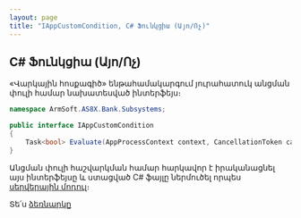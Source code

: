 ```yaml
---
layout: page
title: "IAppCustomCondition, C# Ֆունկցիա (Այո/Ոչ)" 
---
```


## C# Ֆունկցիա (Այո/Ոչ)

«Վարկային հոսքագիծ» ենթահամակարգում յուրահատուկ անցման փուլի համար նախատեսված ինտերֆեյս։

``` c#
namespace ArmSoft.AS8X.Bank.Subsystems;

public interface IAppCustomCondition
{
    Task<bool> Evaluate(AppProcessContext context, CancellationToken cancellationToken);
}
```

Անցման փուլի հաշվարկման համար հարկավոր է իրականացնել այս ինտերֆեյսը և ստացված C# ֆայլը ներմուծել որպես [սերվերային մոդուլ](../definitions/server_side_module_guide.md)։

Տե՛ս [ձեռնարկը](loan_app.md)